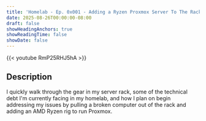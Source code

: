 ```yaml
---
title: 'Homelab - Ep. 0x001 - Adding a Ryzen Proxmox Server To The Rack'
date: 2025-08-26T00:00:00-08:00
draft: false
showHeadingAnchors: true
showReadingTime: false
showDate: false
---
```


{{< youtube RmP25RHJ5hA >}}

## Description
I quickly walk through the gear in my server rack, some of the technical debt I'm currently facing in my homelab, and how I plan on begin addressing my issues by pulling a broken computer out of the rack and adding an AMD Ryzen rig to run Proxmox.
